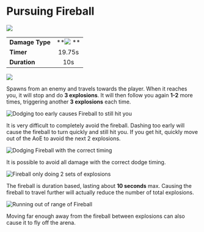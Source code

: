 # Pursuing Fireball

![](../../.gitbook/assets/pyro_fireball_med.png)

|                 |                                                    |
| --------------- | :------------------------------------------------: |
| **Damage Type** | ****![](../../.gitbook/assets/pyro_small.png)** ** |
| **Timer**       |                       19.75s                       |
| **Duration**    |                         10s                        |

![](../../.gitbook/assets/fire_aura_spawn_and_damage.gif)

Spawns from an enemy and travels towards the player. When it reaches you, it will stop and do **3 explosions**. It will then follow you again **1-2** more times, triggering another **3 explosions** each time.

![Dodging too early causes Fireball to still hit you](../../.gitbook/assets/fire_aura_dodge_fail.gif)

It is very difficult to completely avoid the fireball. Dashing too early will cause the fireball to turn quickly and still hit you. If you get hit, quickly move out of the AoE to avoid the next 2 explosions.

![Dodging Fireball with the correct timing](../../.gitbook/assets/fire_aura_iframe.gif)

It is possible to avoid all damage with the correct dodge timing.

![Fireball only doing 2 sets of explosions](../../.gitbook/assets/goodbye_fire_aura\_2.gif)

The fireball is duration based, lasting about **10 seconds** max. Causing the fireball to travel further will actually reduce the number of total explosions. 

![Running out of range of Fireball](../../.gitbook/assets/goodbye_fire_aura.gif)

Moving far enough away from the fireball between explosions can also cause it to fly off the arena.
